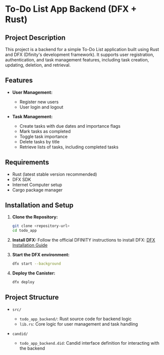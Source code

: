 # To-Do List App Backend (DFX + Rust)

## Project Description
This project is a backend for a simple To-Do List application built using Rust and DFX (Dfinity's development framework). It supports user registration, authentication, and task management features, including task creation, updating, deletion, and retrieval.

## Features
- **User Management:**
  - Register new users
  - User login and logout

- **Task Management:**
  - Create tasks with due dates and importance flags
  - Mark tasks as completed
  - Toggle task importance
  - Delete tasks by title
  - Retrieve lists of tasks, including completed tasks

## Requirements
- Rust (latest stable version recommended)
- DFX SDK
- Internet Computer setup
- Cargo package manager

## Installation and Setup
1. **Clone the Repository:**
   ```bash
   git clone <repository-url>
   cd todo_app
   ```

2. **Install DFX:**
   Follow the official DFINITY instructions to install DFX:
   [DFX Installation Guide](https://internetcomputer.org/docs/current/developer-docs/quickstart/dfx-quickstart)

3. **Start the DFX environment:**
   ```bash
   dfx start --background
   ```

4. **Deploy the Canister:**
   ```bash
   dfx deploy
   ```

## Project Structure
- `src/`
  - `todo_app_backend/`: Rust source code for backend logic
  - `lib.rs`: Core logic for user management and task handling

- `candid/`
  - `todo_app_backend.did`: Candid interface definition for interacting with the backend

```


